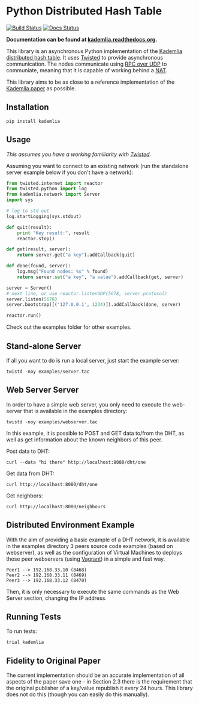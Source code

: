 # Python Distributed Hash Table
[![Build Status](https://secure.travis-ci.org/bmuller/kademlia.png?branch=master)](https://travis-ci.org/bmuller/kademlia)
[![Docs Status](https://readthedocs.org/projects/kademlia/badge/?version=latest)](http://kademlia.readthedocs.org)

**Documentation can be found at [kademlia.readthedocs.org](http://kademlia.readthedocs.org/).**

This library is an asynchronous Python implementation of the [Kademlia distributed hash table](http://en.wikipedia.org/wiki/Kademlia).  It uses [Twisted](https://twistedmatrix.com) to provide asynchronous communication.  The nodes communicate using [RPC over UDP](https://github.com/bmuller/rpcudp) to communiate, meaning that it is capable of working behind a [NAT](http://en.wikipedia.org/wiki/NAT).

This library aims to be as close to a reference implementation of the [Kademlia paper](http://pdos.csail.mit.edu/~petar/papers/maymounkov-kademlia-lncs.pdf) as possible.

## Installation

```
pip install kademlia
```

## Usage
*This assumes you have a working familiarity with [Twisted](https://twistedmatrix.com).*

Assuming you want to connect to an existing network (run the standalone server example below if you don't have a network):

```python
from twisted.internet import reactor
from twisted.python import log
from kademlia.network import Server
import sys

# log to std out
log.startLogging(sys.stdout)

def quit(result):
    print "Key result:", result
    reactor.stop()

def get(result, server):
    return server.get("a key").addCallback(quit)

def done(found, server):
    log.msg("Found nodes: %s" % found)
    return server.set("a key", "a value").addCallback(get, server)

server = Server()
# next line, or use reactor.listenUDP(5678, server.protocol)
server.listen(5678)
server.bootstrap([('127.0.0.1', 1234)]).addCallback(done, server)

reactor.run()
```

Check out the examples folder for other examples.

## Stand-alone Server
If all you want to do is run a local server, just start the example server:

```
twistd -noy examples/server.tac
```

## Web Server Server
In order to have a simple web server, you only need to execute the web-server that is available in the examples directory:

```
twistd -noy examples/webserver.tac
```

In this example, it is possible to POST and GET data to/from the DHT, as well as get information about the known neighbors of this peer.

Post data to DHT:
```
curl --data "hi there" http://localhost:8080/dht/one
```

Get data from DHT:
```
curl http://localhost:8080/dht/one
```

Get neighbors:
```
curl http://localhost:8080/neighbours
```

## Distributed Environment Example

With the aim of providing a basic example of a DHT network, it is available in the examples directory 3 peers source code examples (based on webserver), as well as the configuration of Virtual Machines to deploys these peer webservers (using [Vagrant](https://www.vagrantup.com/)) in a simple and fast way.

```
Peer1 --> 192.168.33.10 (8468)
Peer2 --> 192.168.33.11 (8469)
Peer3 --> 192.168.33.12 (8470)
```

Then, it is only necessary to execute the same commands as the Web Server section, changing the IP address.

## Running Tests
To run tests:

```
trial kademlia
```


## Fidelity to Original Paper
The current implementation should be an accurate implementation of all aspects of the paper save one - in Section 2.3 there is the requirement that the original publisher of a key/value republish it every 24 hours.  This library does not do this (though you can easily do this manually).

